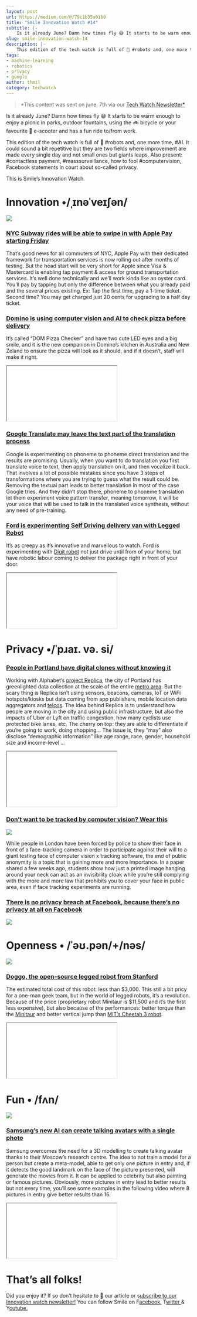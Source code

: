 ```yaml
---
layout: post
url: https://medium.com/@/79c1b35a0160
title: "Smile Innovation Watch #14"
subtitle: |-
    Is it already June? Damn how times fly 😅 It starts to be warm enough to enjoy a picnic in parks, outdoor fountains, using the 🚲 bicycle…
slug: smile-innovation-watch-14
description: |-
    This edition of the tech watch is full of 🤖 #robots and, one more time, #AI. It could sound a bit repetitive but they are two fields where improvement are made every single day and not small ones but
tags: 
- machine-learning
- robotics
- privacy
- google
author: thmil
category: techwatch
---
```


> *This content was sent on june, 7th via our [Tech Watch Newsletter*](https://mailchi.mp/c414f1508567/techwatch)

Is it already June? Damn how times fly 😅
It starts to be warm enough to enjoy a picnic in parks, outdoor fountains, using the 🚲 bicycle or your favourite 🛴 e-scooter and has a fun ride to/from work.

This edition of the tech watch is full of 🤖 #robots and, one more time, #AI. It could sound a bit repetitive but they are two fields where improvement are made every single day and not small ones but giants leaps. Also present: #contactless payment, #masssurveillance, how to fool #computervision, Facebook statements in court about so-called privacy.

This is Smile’s Innovation Watch.

# Innovation •/ˌɪnəˈveɪʃən/

![](/assets/images/posts/0*BRytxaXfO_S9msVb.png)

### [NYC Subway rides will be able to swipe in with Apple Pay starting Friday](https://techcrunch.com/2019/05/29/nyc-subway-riders-will-be-able-to-swipe-in-with-apple-pay-starting-friday/)

That’s good news for all commuters of NYC, Apple Pay with their dedicated framework for transportation services is now rolling out after months of testing. But the head start will be very short for Apple since Visa & Mastercard is enabling tap payment & access for ground transportation services. It’s well done technically and we’ll work kinda like an oyster card. You’ll pay by tapping but only the difference between what you already paid and the several prices existing. Ex: Tap the first time, pay a 1-time ticket. Second time? You may get charged just 20 cents for upgrading to a half day ticket.

### [Domino is using computer vision and AI to check pizza before delivery](https://dompizzachecker.dominos.com.au/)

It’s called “DOM Pizza Checker” and have two cute LED eyes and a big smile, and it is the new companion in Domino’s kitchen in Australia and New Zeland to ensure the pizza will look as it should, and if it doesn’t, staff will make it right.

<iframe src="/assets/images/posts/b70741c88321fd0f3d453b9a6d65cc8d.html"></iframe>

### [Google Translate may leave the text part of the translation process](https://google-research.github.io/lingvo-lab/translatotron/#conversational)

Google is experimenting on phoneme to phoneme direct translation and the results are promising. Usually, when you want to do translation you first translate voice to text, then apply translation on it, and then vocalize it back. That involves a lot of possible mistakes since you have 3 steps of transformations where you are trying to guess what the result could be. Removing the textual part leads to better translation in most of the case Google tries. And they didn’t stop there, phoneme to phoneme translation let them experiment voice pattern transfer, meaning tomorrow, it will be your voice that will be used to talk in the translated voice synthesis, without any need of pre-training.

### [Ford is experimenting Self Driving delivery van with Legged Robot](https://google-research.github.io/lingvo-lab/translatotron/#conversational)

It’s as creepy as it’s innovative and marvellous to watch. Ford is experimenting with [Digit robot](https://spectrum.ieee.org/robotics/humanoids/building-robots-that-can-go-where-we-go) not just drive until from of your home, but have robotic labour coming to deliver the package right in front of your door.

<iframe src="/assets/images/posts/2a350e18834ff64ddbe75f2584479e96.html"></iframe>

# Privacy •/ˈpɹaɪ. və. si/

### [People in Portland have digital clones without knowing it](https://www.geekwire.com/2019/portland-quietly-launches-mobile-location-data-project-alphabets-controversial-sidewalk-labs/)

Working with Alphabet’s [project Replica](https://medium.com/sidewalk-talk/introducing-replica-a-next-generation-urban-planning-tool-1b7425222e9e), the city of Portland has greenlighted data collection at the scale of the entire [metro area](https://en.wikipedia.org/wiki/Metropolitan_area). But the scary thing is Replica isn’t using sensors, beacons, cameras, IoT or WiFi hotspots/kiosks but data coming from app publishers, mobile location data aggregators and [telcos](https://en.wikipedia.org/wiki/Telco). The idea behind Replica is to understand how people are moving in the city and using public infrastructure, but also the impacts of Uber or Lyft on traffic congestion, how many cyclists use protected bike lanes, etc. The cherry on top: they are able to differentiate if you’re going to work, doing shopping… The issue is, they “may” also disclose “demographic information” like age range, race, gender, household size and income-level …

<iframe src="/assets/images/posts/133e7246d8cfba23b787523b2a9ea4d7.html"></iframe>

### [Don’t want to be tracked by computer vision? Wear this](https://www.theverge.com/2019/4/23/18512472/fool-ai-surveillance-adversarial-example-yolov2-person-detection)

![](/assets/images/posts/0*-Gs0pVGz_LI4eNaO.png)

While people in London have been forced by police to show their face in front of a face-tracking camera in order to participate against their will to a giant testing face of computer vision x tracking software, the end of public anonymity is a topic that is gaining more and more importance. In a paper shared a few weeks ago, students show how just a printed image hanging around your neck can act as an invisibility cloak while you’re still complying with the more and more law that prohibits you to cover your face in public area, even if face tracking experiments are running.

### [There is no privacy breach at Facebook, because there’s no privacy at all on Facebook](https://twitter.com/linamkhan/status/1134155195494129670)

![](/assets/images/posts/0*lrFRqZuqcu1bkRmY.png)

# Openness • /ˈəʊ.pən/+/nəs/

![](/assets/images/posts/0*hjfmIdqtf0Pj2QUW.gif)

### [Doggo, the open-source legged robot from Stanford](https://www.theverge.com/2019/5/20/18632562/doggo-stanford-open-source-robot-four-legged-cute)

The estimated total cost of this robot: less than $3,000. This still a bit pricy for a one-man geek team, but in the world of legged robots, it’s a revolution. Because of the price (proprietary robot Minitaur is $11,500 and it’s the first less expensive), but also because of the performances: better torque than the [Minitaur](https://www.youtube.com/watch?v=bnKOeMoibLg) and better vertical jump than [MIT’s Cheetah 3 robot](https://www.theverge.com/2018/7/5/17537160/mits-cheetah-3-robot-run-up-stairs).

<iframe src="/assets/images/posts/a59c3fdd41afdc2ca3ff70d3e6bae11d.html"></iframe>

# Fun • /fʌn/

![](/assets/images/posts/0*je5T91dHKZ9iHm6c.png)

### [Samsung’s new AI can create talking avatars with a single photo](http://%28https//thenextweb.com/artificial-intelligence/2019/05/23/samsungs-new-ai-can-create-talking-avatars-with-a-single-photo/)

Samsung overcomes the need for a 3D modelling to create talking avatar thanks to their Moscow’s research centre. The idea to not train a model for a person but create a meta-model, able to get only one picture in entry and, if it detects the good landmark on the face of the picture presented, will generate the movies from it. It can be applied to celebrity but also painting or famous pictures. Obviously, more pictures in entry lead to better results but not every time, you’ll see some examples in the following video where 8 pictures in entry give better results than 16.

<iframe src="/assets/images/posts/676995b0e004b9438f036d5c0a6b589f.html"></iframe>

# That’s all folks!

Did you enjoy it? If so don’t hesitate to 👏 our article or s[ubscribe to our Innovation watch newsletter!](https://mailchi.mp/c414f1508567/techwatch)
You can follow Smile on F[acebook,](https://www.facebook.com/smileopensource) T[witter ](https://www.twitter.com/GroupeSmile)& Y[outube.](http://www.youtube.com/user/SmileOpenSource)


